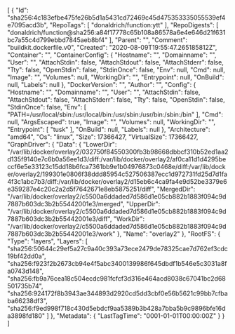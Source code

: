 [
  {
    "Id": "sha256:4c183efbe475fe26b5d1a5431cd72469c45d475353335055539ef4e7095acd3b",
    "RepoTags": [
      "donaldrich/function:ytt"
    ],
    "RepoDigests": [
      "donaldrich/function@sha256:a84f17778c65b108a86578a6e4e646d21f631bc7a55c4d799ebbd7845aeb8bf4"
    ],
    "Parent": "",
    "Comment": "buildkit.dockerfile.v0",
    "Created": "2020-08-09T19:55:47.265185812Z",
    "Container": "",
    "ContainerConfig": {
      "Hostname": "",
      "Domainname": "",
      "User": "",
      "AttachStdin": false,
      "AttachStdout": false,
      "AttachStderr": false,
      "Tty": false,
      "OpenStdin": false,
      "StdinOnce": false,
      "Env": null,
      "Cmd": null,
      "Image": "",
      "Volumes": null,
      "WorkingDir": "",
      "Entrypoint": null,
      "OnBuild": null,
      "Labels": null
    },
    "DockerVersion": "",
    "Author": "",
    "Config": {
      "Hostname": "",
      "Domainname": "",
      "User": "",
      "AttachStdin": false,
      "AttachStdout": false,
      "AttachStderr": false,
      "Tty": false,
      "OpenStdin": false,
      "StdinOnce": false,
      "Env": [
        "PATH=/usr/local/sbin:/usr/local/bin:/usr/sbin:/usr/bin:/sbin:/bin"
      ],
      "Cmd": null,
      "ArgsEscaped": true,
      "Image": "",
      "Volumes": null,
      "WorkingDir": "",
      "Entrypoint": [
        "tusk"
      ],
      "OnBuild": null,
      "Labels": null
    },
    "Architecture": "amd64",
    "Os": "linux",
    "Size": 17366427,
    "VirtualSize": 17366427,
    "GraphDriver": {
      "Data": {
        "LowerDir": "/var/lib/docker/overlay2/032750f84550300fb3b98668dbbcf310b52ed1aa2d135f9140e7c6b0a56ee1d3/diff:/var/lib/docker/overlay2/af0ca11d1d4295beccf6e5e33123c15dd18b6fca7361bb9e1b04976873c0468e/diff:/var/lib/docker/overlay2/199301e0806f38ddd85954c527506387ecc1d972731fd25d7d1fa4f3c1abc7b3/diff:/var/lib/docker/overlay2/d15eb6c4ca9fa4e9d52be3379e6e359287e4c20c2a2d5f7642671e8eb5875251/diff",
        "MergedDir": "/var/lib/docker/overlay2/c5500a6ddaded7d586d1e05cb882b1883f094c9d7887b603dc3b2b55442001e3/merged",
        "UpperDir": "/var/lib/docker/overlay2/c5500a6ddaded7d586d1e05cb882b1883f094c9d7887b603dc3b2b55442001e3/diff",
        "WorkDir": "/var/lib/docker/overlay2/c5500a6ddaded7d586d1e05cb882b1883f094c9d7887b603dc3b2b55442001e3/work"
      },
      "Name": "overlay2"
    },
    "RootFS": {
      "Type": "layers",
      "Layers": [
        "sha256:50644c29ef5a27c9a40c393a73ece2479de78325cae7d762ef3cdc19bf42dd0a",
        "sha256:f923f2b2673cb94e4f5abc3400139986f645dbdf1b546e5c3031a8fa0743d148",
        "sha256:fb9a76cea18c504ecdc981fcfcf3d316e464acd8038c67041bc2d68501735b74",
        "sha256:924172f8b3943ae344893d2920cd5dd3cbf0e56b5621c99bb7cfbaba66238df3",
        "sha256:f9ed998f718c430d5ebdcf9aa5389b3b428a7bba5b9c9896bfe16da3898fd180"
      ]
    },
    "Metadata": {
      "LastTagTime": "0001-01-01T00:00:00Z"
    }
  }
]
